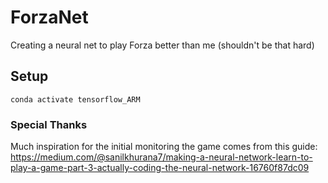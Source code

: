 # ForzaNet
Creating a neural net to play Forza better than me (shouldn't be that hard)

## Setup
```conda activate tensorflow_ARM```

### Special Thanks

Much inspiration for the initial monitoring the game comes from this guide: https://medium.com/@sanilkhurana7/making-a-neural-network-learn-to-play-a-game-part-3-actually-coding-the-neural-network-16760f87dc09
